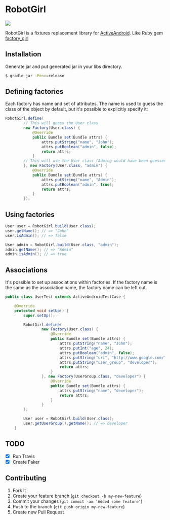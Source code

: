 RobotGirl
======

<a href="http://molybdenumgp03.deviantart.com/art/robot-girl-195104830"><img src="http://ninjacrunch.com/wp-content/uploads/2011/12/4/2.jpg"></a>

RobotGirl is a fixtures replacement library for [ActiveAndroid](http://www.activeandroid.com/).
Like Ruby gem [factory_girl](https://github.com/thoughtbot/factory_girl)

Installation
------

Generate jar and put generated jar in your libs directory.

```sh
$ gradle jar -Penv=release
```

Defining factories
------

Each factory has name and set of attributes.
The name is used to guess the class of the object by default, but it's possible to explicitly specify it:

```java
RobotGirl.define(
        // This will guess the User class
        new Factory(User.class) {
            @Override
            public Bundle set(Bundle attrs) {
                attrs.putString("name", "John");
                attrs.putBoolean("admin", false);
                return attrs;
            }
        // This will use the User class (Adming would have been guessed)
        }, new Factory(User.class, "admin") {
            @Override
            public Bundle set(Bundle attrs) {
                attrs.putString("name", "Admin");
                attrs.putBoolean("admin", true);
                return attrs;
            }
        });
```

Using factories
------

```java
User user = RobotGirl.build(User.class);
user.getName(); // => "John"
user.isAdmin(); // => false

User admin = RobotGirl.build(User.class, "admin");
admin.getName(); // => "Admin"
admin.isAdmin(); // => true
```

Associations
------

It's possible to set up associations within factories.
If the factory name is the same as the association name, the factory name can be left out.


```java
public class UserTest extends ActiveAndroidTestCase {

    @Override
    protected void setUp() {
        super.setUp();

        RobotGirl.define(
                new Factory(User.class) {
                    @Override
                    public Bundle set(Bundle attrs) {
                        attrs.putString("name", "John");
                        attrs.putInt("age", 24);
                        attrs.putBoolean("admin", false);
                        attrs.putString("uri", "http://www.google.com/");
                        attrs.putString("user_group", "developer");
                        return attrs;
                    }
                }, new Factory(UserGroup.class, "developer") {
                    @Override
                    public Bundle set(Bundle attrs) {
                        attrs.putString("name", "developer");
                        return attrs;
                    }
                }
        );

        User user = RobotGirl.build(User.class);
        user.getUserGroup().getName(); // => developer
    }
```

TODO
------

- [x] Run Travis
- [x] Create Faker

Contributing
------

1. Fork it
2. Create your feature branch (`git checkout -b my-new-feature`)
3. Commit your changes (`git commit -am 'Added some feature'`)
4. Push to the branch (`git push origin my-new-feature`)
5. Create new Pull Request
